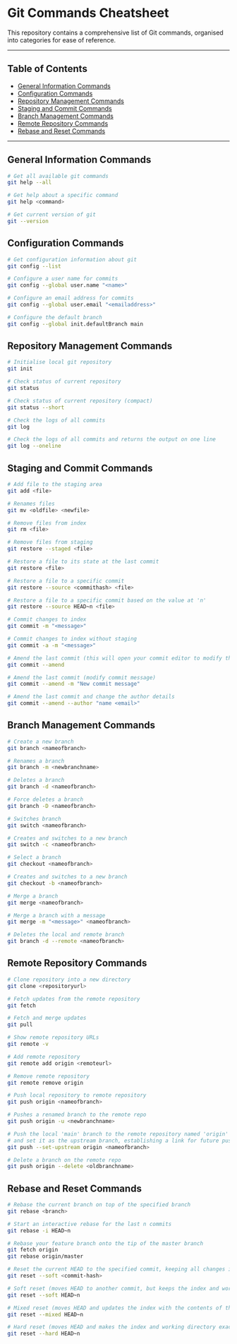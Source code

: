 # Git Commands Cheatsheet

This repository contains a comprehensive list of Git commands, organised into categories for ease of reference.

---

## Table of Contents

- [General Information Commands](#general-information-commands)
- [Configuration Commands](#configuration-commands)
- [Repository Management Commands](#repository-management-commands)
- [Staging and Commit Commands](#staging-and-commit-commands)
- [Branch Management Commands](#branch-management-commands)
- [Remote Repository Commands](#remote-repository-commands)
- [Rebase and Reset Commands](#rebase-and-reset-commands)
  
---

## General Information Commands

```bash
# Get all available git commands
git help --all 

# Get help about a specific command
git help <command>

# Get current version of git
git --version
```

## Configuration Commands

```bash
# Get configuration information about git
git config --list

# Configure a user name for commits
git config --global user.name "<name>"

# Configure an email address for commits
git config --global user.email "<emailaddress>"

# Configure the default branch
git config --global init.defaultBranch main
```

## Repository Management Commands

```bash
# Initialise local git repository
git init 

# Check status of current repository
git status

# Check status of current repository (compact)
git status --short

# Check the logs of all commits
git log

# Check the logs of all commits and returns the output on one line
git log --oneline
```

## Staging and Commit Commands

```bash
# Add file to the staging area
git add <file>

# Renames files
git mv <oldfile> <newfile>

# Remove files from index
git rm <file>

# Remove files from staging
git restore --staged <file>

# Restore a file to its state at the last commit
git restore <file>

# Restore a file to a specific commit
git restore --source <commithash> <file>

# Restore a file to a specific commit based on the value at 'n'
git restore --source HEAD~n <file>

# Commit changes to index
git commit -m "<message>"

# Commit changes to index without staging
git commit -a -m "<message>"

# Amend the last commit (this will open your commit editor to modify the commit message)
git commit --amend

# Amend the last commit (modify commit message)
git commit --amend -m "New commit message"

# Amend the last commit and change the author details
git commit --amend --author "name <email>"
```

## Branch Management Commands

```bash
# Create a new branch
git branch <nameofbranch>

# Renames a branch
git branch -m <newbranchname>

# Deletes a branch
git branch -d <nameofbranch>

# Force deletes a branch
git branch -D <nameofbranch>

# Switches branch
git switch <nameofbranch>

# Creates and switches to a new branch
git switch -c <nameofbranch>

# Select a branch
git checkout <nameofbranch>

# Creates and switches to a new branch
git checkout -b <nameofbranch>

# Merge a branch
git merge <nameofbranch>

# Merge a branch with a message
git merge -m "<message>" <nameofbranch>

# Deletes the local and remote branch
git branch -d --remote <nameofbranch>
```

## Remote Repository Commands

```bash
# Clone repository into a new directory
git clone <repositoryurl>

# Fetch updates from the remote repository
git fetch

# Fetch and merge updates
git pull

# Show remote repository URLs
git remote -v

# Add remote repository
git remote add origin <remoteurl>

# Remove remote repository
git remote remove origin

# Push local repository to remote repository
git push origin <nameofbranch>

# Pushes a renamed branch to the remote repo
git push origin -u <newbranchname>

# Push the local 'main' branch to the remote repository named 'origin'
# and set it as the upstream branch, establishing a link for future pushes and pulls
git push --set-upstream origin <nameofbranch>

# Delete a branch on the remote repo
git push origin --delete <oldbranchname>
```

## Rebase and Reset Commands

```bash
# Rebase the current branch on top of the specified branch
git rebase <branch>

# Start an interactive rebase for the last n commits
git rebase -i HEAD~n

# Rebase your feature branch onto the tip of the master branch
git fetch origin
git rebase origin/master

# Reset the current HEAD to the specified commit, keeping all changes in the staging area
git reset --soft <commit-hash>

# Soft reset (moves HEAD to another commit, but keeps the index and working directory)
git reset --soft HEAD~n

# Mixed reset (moves HEAD and updates the index with the contents of the reset commit)
git reset --mixed HEAD~n

# Hard reset (moves HEAD and makes the index and working directory exactly match the reset commit)
git reset --hard HEAD~n
```
